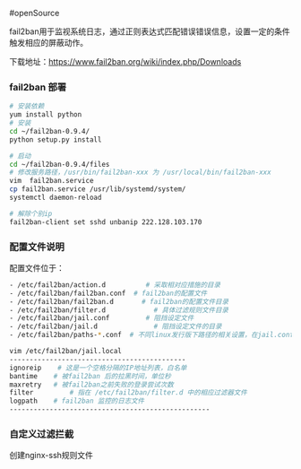 #openSource

fail2ban用于监视系统日志，通过正则表达式匹配错误错误信息，设置一定的条件触发相应的屏蔽动作。

下载地址：https://www.fail2ban.org/wiki/index.php/Downloads

### fail2ban 部署

```bash
# 安装依赖
yum install python
# 安装
cd ~/fail2ban-0.9.4/
python setup.py install

# 启动
cd ~/fail2ban-0.9.4/files
# 修改服务路径，/usr/bin/fail2ban-xxx 为 /usr/local/bin/fail2ban-xxx
vim  fail2ban.service
cp fail2ban.service /usr/lib/systemd/system/
systemctl daemon-reload

# 解除个别ip
fail2ban-client set sshd unbanip 222.128.103.170
```


### 配置文件说明

 配置文件位于：
```bash
- /etc/fail2ban/action.d          # 采取相对应措施的目录
- /etc/fail2ban/fail2ban.conf  # fail2ban的配置文件
- /etc/fail2ban/fail2ban.d       # fail2ban的配置文件目录
- /etc/fail2ban/filter.d            # 具体过滤规则文件目录
- /etc/fail2ban/jail.conf         # 阻挡设定文件
- /etc/fail2ban/jail.d              # 阻挡设定文件的目录
- /etc/fail2ban/paths-*.conf  # 不同linux发行版下路径的相关设置，在jail.conf的[INCLUDES]里指定

vim /etc/fail2ban/jail.local
--------------------------------------------
ignoreip    # 这是一个空格分隔的IP地址列表，白名单
bantime    # 被fail2ban 后的拉黑时间，单位秒
maxretry   # 被fail2ban之前失败的登录尝试次数
filter         # 指在 /etc/fail2ban/filter.d 中的相应过滤器文件
logpath    # fail2ban 监控的日志文件
--------------------------------------------------
```


### 自定义过滤拦截

创建nginx-ssh规则文件


